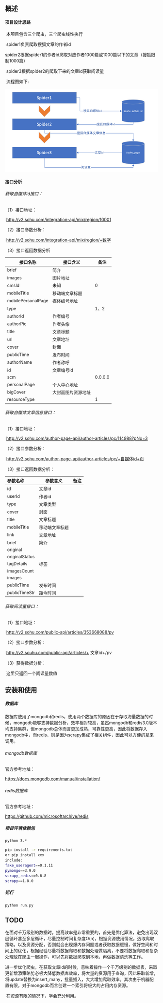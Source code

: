 ##  概述

#### 项目设计思路

​	本项目包含三个爬虫，三个爬虫线性执行

​	spider1负责爬取搜狐文章的作者id

​	spider2根据spider1的作者id爬取对应作者1000篇或1000篇以下的文章（搜狐限制1000篇）

​	spider3根据spider2的爬取下来的文章id获取阅读量

​	流程图如下:

<img src="https://github.com/timegambler/souhu/blob/master/img/souhu%E6%B5%81%E7%A8%8B%E5%9B%BE.png?raw=true" style="zoom:67%;" />





####  接口分析

###### 获取自媒体id接口：

（1）接口地址：

​	http://v2.sohu.com/integration-api/mix/region/10001

（2）接口参数分析：

​	http://v2.sohu.com/integration-api/mix/region/+数字

（3）接口返回数据分析

| 接口名称           | 接口含义           | 备注    |
| ------------------ | ------------------ | ------- |
| brief              | 简介               |         |
| images             | 图片地址           |         |
| cmsId              | 未知               | 0       |
| mobileTitle        | 移动端文章标题     |         |
| mobilePersonalPage | 媒体编号地址       |         |
| type               |                    | 1、2    |
| authorId           | 作者编号           |         |
| authorPic          | 作者头像           |         |
| title              | 文章标题           |         |
| url                | 文章地址           |         |
| cover              | 封面               |         |
| publicTime         | 发布时间           |         |
| authorName         | 作者称呼           |         |
| id                 | 文章编号id         |         |
| scm                |                    | 0.0.0.0 |
| personalPage       | 个人中心地址       |         |
| bigCover           | 大封面图片资源地址 |         |
| resourceType       |                    | 1       |

######  获取自媒体文章信息接口：

（1）接口地址：

​	http://v2.sohu.com/author-page-api/author-articles/pc/114988?pNo=3

（2）接口参数分析：

​	http://v2.sohu.com/author-page-api/author-articles/pc/+自媒体id+页

（3）接口返回数据分析：

| 参数名称       | 参数含义       | 备注 |
| :------------- | -------------- | ---- |
| id             | 文章id         |      |
| userId         | 作者id         |      |
| type           | 文章类型       |      |
| cover          | 封面           |      |
| title          | 文章标题       |      |
| mobileTitle    | 移动端文章标题 |      |
| link           | 文章地址       |      |
| brief          | 简介           |      |
| original       |                |      |
| originalStatus |                |      |
| tagDetails     | 标签           |      |
| imagesCount    |                |      |
| images         |                |      |
| publicTime     | 发布时间       |      |
| publicTimeStr  | 距今时间       |      |

###### 获取阅读量接口：

（1）接口地址：

​	http://v2.sohu.com/public-api/articles/353668088/pv

（2）接口参数分析：

​	http://v2.souhu.com/public-api/articles/+ 文章id+/pv

（3）获得数据分析：

​	这里只返回一个阅读量数值



##  安装和使用

##### 数据库

​        数据库使用了mongodb和redis，使用两个数据库的原因在于存取海量数据的时候，mongodb能够支持数据分析，效率相对较高，虽然mongodb和redis3.0版本均支持集群，但mongodb总体而言更加成熟，可靠性更高，因此将数据存入mongodb中，而redis，则是因为scrapy集成了相关组件，因此可以方便的拿来调用。

###### mongodb数据库

官方参考地址：

https://docs.mongodb.com/manual/installation/

###### redis数据库

官方参考地址：

https://github.com/microsoftarchive/redis



##### 项目环境依赖包

```
python 3.*
```
```bash
pip install -r requirements.txt
or pip install xxx
include:
fake_useragent==0.1.11
pymongo==3.9.0
scrapy_redis==0.6.8
scrapy==1.8.0

```



##### 运行

```
python run.py
```



## TODO

​	在面对千万级别的数据时，提高效率是非常重要的，首先是优化算法，避免出现双层循环甚至多层循环，尽量控制时间复杂度O(n)，根据资源使用情况，选取爬取策略，以及资源分配，否则就会出现爆内存问题或者获取数据缓慢，做好空间和时间上的优化，根据经验尽量将数据爬取和数据处理做隔离，不要将数据爬取和复杂处理放在爬虫一起操作，可以先将数据爬取到本地，再做数据清洗等工作。

​	进一步优化爬虫，在获取文章id的时候，意味着操作一个千万级别的数据表，采取更新增添策略势必极大降低数据库效率，将大量的资源用于查询，因此采取新增，将update替换为insert_many，批量插入，大大增加爬取效率。其次由于机器配置有限，对于mongodb而言创建一个索引将极大的占用内存资源。

​	在资源有限的情况下，学会充分利用。